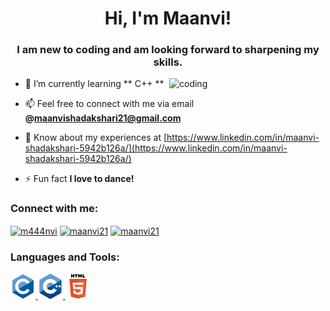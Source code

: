 <h1 align="center">Hi, I'm Maanvi! </h1>
<h3 align="center">I am new to coding and am looking forward to sharpening my skills.</h3>
<img align="right" alt= "coding" width="250" src= "https://media2.giphy.com/media/f6hnhHkks8bk4jwjh3/giphy.gif">

- 🌱 I’m currently learning ** C++ **

- 📫 Feel free to connect with me via email  **@maanvishadakshari21@gmail.com**

- 📄 Know about my experiences at 
  [https://www.linkedin.com/in/maanvi-shadakshari-5942b126a/](https://www.linkedin.com/in/maanvi-shadakshari-5942b126a/)

- ⚡ Fun fact **I love to dance!**

<h3 align="left">Connect with me:</h3>
<p align="left">
<a href="https://instagram.com/m444nvi" target="blank"><img align="center" src="https://raw.githubusercontent.com/rahuldkjain/github-profile-readme-generator/master/src/images/icons/Social/instagram.svg" alt="m444nvi" height="30" width="40" /></a>
<a href="https://www.codechef.com/users/maanvi21" target="blank"><img align="center" src="https://cdn.jsdelivr.net/npm/simple-icons@3.1.0/icons/codechef.svg" alt="maanvi21" height="30" width="40" /></a>
<a href="https://www.leetcode.com/maanvi21" target="blank"><img align="center" src="https://raw.githubusercontent.com/rahuldkjain/github-profile-readme-generator/master/src/images/icons/Social/leet-code.svg" alt="maanvi21" height="30" width="40" /></a>
</p>

<h3 align="left">Languages and Tools:</h3>
<p align="left"> <a href="https://www.cprogramming.com/" target="_blank" rel="noreferrer"> <img src="https://raw.githubusercontent.com/devicons/devicon/master/icons/c/c-original.svg" alt="c" width="40" height="40"/> </a> <a href="https://www.w3schools.com/cpp/" target="_blank" rel="noreferrer"> <img src="https://raw.githubusercontent.com/devicons/devicon/master/icons/cplusplus/cplusplus-original.svg" alt="cplusplus" width="40" height="40"/> </a> <a href="https://www.w3.org/html/" target="_blank" rel="noreferrer"> <img src="https://raw.githubusercontent.com/devicons/devicon/master/icons/html5/html5-original-wordmark.svg" alt="html5" width="40" height="40"/> </a> </p>
